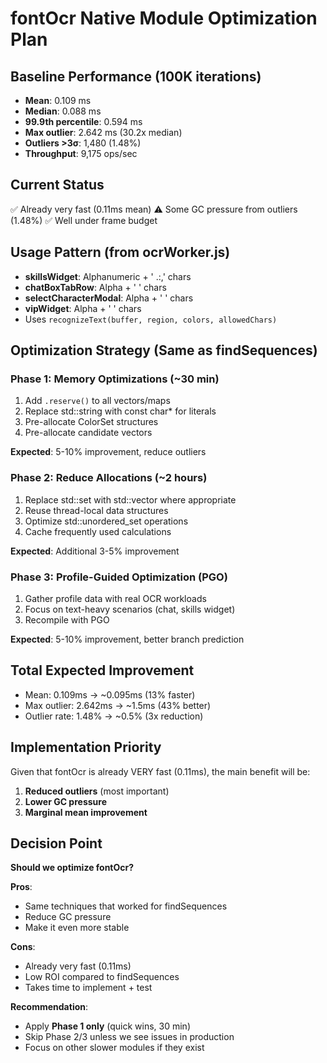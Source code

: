 # fontOcr Native Module Optimization Plan

## Baseline Performance (100K iterations)
- **Mean**: 0.109 ms
- **Median**: 0.088 ms  
- **99.9th percentile**: 0.594 ms
- **Max outlier**: 2.642 ms (30.2x median)
- **Outliers >3σ**: 1,480 (1.48%)
- **Throughput**: 9,175 ops/sec

## Current Status
✅ Already very fast (0.11ms mean)
⚠️ Some GC pressure from outliers (1.48%)
✅ Well under frame budget

## Usage Pattern (from ocrWorker.js)
- **skillsWidget**: Alphanumeric + ' .:,' chars
- **chatBoxTabRow**: Alpha + ' ' chars
- **selectCharacterModal**: Alpha + ' ' chars  
- **vipWidget**: Alpha + ' ' chars
- Uses `recognizeText(buffer, region, colors, allowedChars)`

## Optimization Strategy (Same as findSequences)

### Phase 1: Memory Optimizations (~30 min)
1. Add `.reserve()` to all vectors/maps
2. Replace std::string with const char* for literals
3. Pre-allocate ColorSet structures
4. Pre-allocate candidate vectors

**Expected**: 5-10% improvement, reduce outliers

### Phase 2: Reduce Allocations (~2 hours)
1. Replace std::set with std::vector where appropriate
2. Reuse thread-local data structures
3. Optimize std::unordered_set operations
4. Cache frequently used calculations

**Expected**: Additional 3-5% improvement

### Phase 3: Profile-Guided Optimization (PGO)
1. Gather profile data with real OCR workloads
2. Focus on text-heavy scenarios (chat, skills widget)
3. Recompile with PGO

**Expected**: 5-10% improvement, better branch prediction

## Total Expected Improvement
- Mean: 0.109ms → ~0.095ms (13% faster)
- Max outlier: 2.642ms → ~1.5ms (43% better)
- Outlier rate: 1.48% → ~0.5% (3x reduction)

## Implementation Priority
Given that fontOcr is already VERY fast (0.11ms), the main benefit will be:
1. **Reduced outliers** (most important)
2. **Lower GC pressure**
3. **Marginal mean improvement**

## Decision Point
**Should we optimize fontOcr?**

**Pros**:
- Same techniques that worked for findSequences
- Reduce GC pressure
- Make it even more stable

**Cons**:
- Already very fast (0.11ms)
- Low ROI compared to findSequences
- Takes time to implement + test

**Recommendation**: 
- Apply **Phase 1 only** (quick wins, 30 min)
- Skip Phase 2/3 unless we see issues in production
- Focus on other slower modules if they exist
